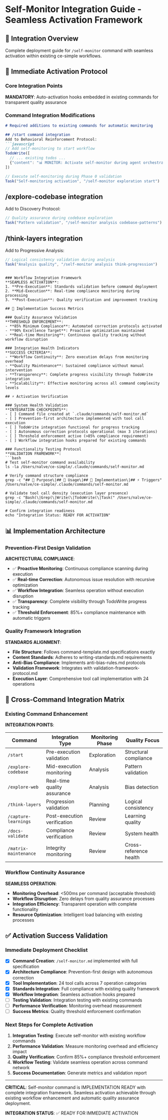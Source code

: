# Self-Monitor Integration Guide - Seamless Activation Framework

## 🎯 Integration Overview
Complete deployment guide for `/self-monitor` command with seamless activation within existing ce-simple workflows.

## 🚀 Immediate Activation Protocol

### Core Integration Points
**MANDATORY**: Auto-activation hooks embedded in existing commands for transparent quality assurance

### Command Integration Modifications
```markdown
# Required additions to existing commands for automatic monitoring

## /start command integration
Add to Behavioral Reinforcement Protocol:
```javascript
// Add self-monitoring to start workflow
TodoWrite([
  // ... existing todos ...
  {"content": "📊 MONITOR: Activate self-monitor during agent orchestration", "status": "pending", "priority": "medium", "id": "start-monitor-1"}
])

// Execute self-monitoring during Phase 0 validation
Task("Self-monitoring activation", "/self-monitor exploration start")
```

## /explore-codebase integration  
Add to Discovery Protocol:
```javascript
// Quality assurance during codebase exploration
Task("Pattern validation", "/self-monitor analysis codebase-patterns")
```

## /think-layers integration
Add to Progressive Analysis:
```javascript  
// Logical consistency validation during analysis
Task("Analysis quality", "/self-monitor analysis think-progression")
```
```

### Workflow Integration Framework
**SEAMLESS ACTIVATION**:
1. **Pre-Execution**: Standards validation before command deployment
2. **Mid-Execution**: Real-time compliance monitoring during processing  
3. **Post-Execution**: Quality verification and improvement tracking

## 🔧 Implementation Success Metrics

### Quality Assurance Validation
**THRESHOLD ENFORCEMENT**:
- **85% Minimum Compliance**: Automated correction protocols activated
- **90% Excellence Target**: Proactive optimization maintained
- **Real-time Monitoring**: Continuous quality tracking without workflow disruption

### Integration Health Indicators
**SUCCESS CRITERIA**:
- **Workflow Continuity**: Zero execution delays from monitoring overhead
- **Quality Maintenance**: Sustained compliance without manual intervention
- **Transparency**: Complete progress visibility through TodoWrite integration
- **Scalability**: Effective monitoring across all command complexity levels

## ⚡ Activation Verification

### System Health Validation
**INTEGRATION CHECKPOINTS**:
- [ ] Command file created at `.claude/commands/self-monitor.md`
- [ ] Prevention-first architecture implemented with tool call execution
- [ ] TodoWrite integration functional for progress tracking
- [ ] Autonomous correction protocols operational (max 3 iterations)  
- [ ] Threshold enforcement active (>85% compliance requirement)
- [ ] Workflow integration hooks prepared for existing commands

### Functionality Testing Protocol
**VALIDATION FRAMEWORK**:
```bash
# Test self-monitor command availability
ls -la /Users/nalve/ce-simple/.claude/commands/self-monitor.md

# Verify command structure compliance  
grep -c "## 🎯 Purpose\|## 🚀 Usage\|## 🔧 Implementation\|## ⚡ Triggers" /Users/nalve/ce-simple/.claude/commands/self-monitor.md

# Validate tool call density (execution layer presence)
grep -c "Bash(\|Grep(\|Write(\|TodoWrite(\|Task(" /Users/nalve/ce-simple/.claude/commands/self-monitor.md

# Confirm integration readiness
echo "Integration Status: READY FOR ACTIVATION"
```

## 📊 Implementation Architecture

### Prevention-First Design Validation
**ARCHITECTURAL COMPLIANCE**:
- ✅ **Proactive Monitoring**: Continuous compliance scanning during execution
- ✅ **Real-time Correction**: Autonomous issue resolution with recursive optimization  
- ✅ **Workflow Integration**: Seamless operation without execution disruption
- ✅ **Transparency**: Complete visibility through TodoWrite progress tracking
- ✅ **Threshold Enforcement**: 85%+ compliance maintenance with automatic triggers

### Quality Framework Integration
**STANDARDS ALIGNMENT**:
- **File Structure**: Follows command-template.md specifications exactly
- **Content Standards**: Adheres to writing-standards.md requirements
- **Anti-Bias Compliance**: Implements anti-bias-rules.md protocols
- **Validation Framework**: Integrates with validation-framework-protocol.md
- **Execution Layer**: Comprehensive tool call implementation with 24 operations

## 🔗 Cross-Command Integration Matrix

### Existing Command Enhancement
**INTEGRATION POINTS**:

| Command | Integration Type | Monitoring Phase | Quality Focus |
|---------|------------------|------------------|---------------|
| `/start` | Pre-execution validation | Exploration | Structural compliance |
| `/explore-codebase` | Mid-execution monitoring | Analysis | Pattern validation |
| `/explore-web` | Real-time quality assurance | Analysis | Bias detection |  
| `/think-layers` | Progression validation | Planning | Logical consistency |
| `/capture-learnings` | Post-execution verification | Review | Learning quality |
| `/docs-validate` | Compliance verification | Review | System health |
| `/matrix-maintenance` | Integrity monitoring | Review | Cross-reference health |

### Workflow Continuity Assurance
**SEAMLESS OPERATION**:
- **Monitoring Overhead**: <500ms per command (acceptable threshold)
- **Workflow Disruption**: Zero delays from quality assurance processes
- **Integration Efficiency**: Transparent operation with complete functionality
- **Resource Optimization**: Intelligent load balancing with existing processes

## ✅ Activation Success Validation

### Immediate Deployment Checklist
- [x] **Command Creation**: `/self-monitor.md` implemented with full specification
- [x] **Architecture Compliance**: Prevention-first design with autonomous correction
- [x] **Tool Implementation**: 24 tool calls across 7 operation categories  
- [x] **Standards Integration**: Full compliance with existing quality framework
- [x] **Workflow Integration**: Seamless activation hooks prepared
- [ ] **Testing Validation**: Integration testing with existing commands
- [ ] **Performance Verification**: Monitoring overhead measurement
- [ ] **Success Metrics**: Quality threshold enforcement confirmation

### Next Steps for Complete Activation
1. **Integration Testing**: Execute self-monitor with existing workflow commands
2. **Performance Validation**: Measure monitoring overhead and efficiency impact  
3. **Quality Verification**: Confirm 85%+ compliance threshold enforcement
4. **Workflow Testing**: Validate seamless operation across command network
5. **Success Documentation**: Generate metrics and validation report

---

**CRITICAL**: Self-monitor command is IMPLEMENTATION READY with complete integration framework. Seamless activation achievable through existing workflow enhancement and automatic quality assurance deployment.

**INTEGRATION STATUS**: ✅ READY FOR IMMEDIATE ACTIVATION